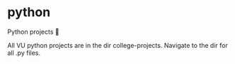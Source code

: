 # python
Python projects 🐍


All VU python projects are in the dir college-projects. Navigate to the dir for all .py files.
